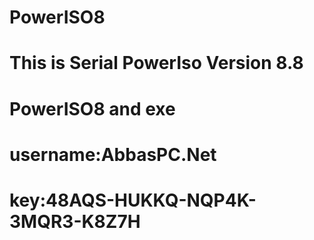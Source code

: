 # PowerISO8
# This is Serial PowerIso Version 8.8
# PowerISO8 and exe
# username:AbbasPC.Net
# key:48AQS-HUKKQ-NQP4K-3MQR3-K8Z7H
